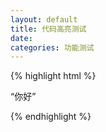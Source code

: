 ```yaml
---
layout: default
title: 代码高亮测试
date: 
categories: 功能测试
---
```


{% highlight html %}
	<html>
		<head>
			<meata http-equiv="text/html; charset=utf-8">
		</head>
		<body>
			<p>“你好”</p>
		</body>
	</html>
{% endhighlight %}